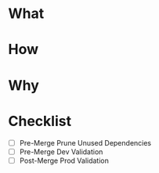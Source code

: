 # What 

# How 

# Why

# Checklist 
- [ ] Pre-Merge Prune Unused Dependencies
- [ ] Pre-Merge Dev Validation 
- [ ] Post-Merge Prod Validation 